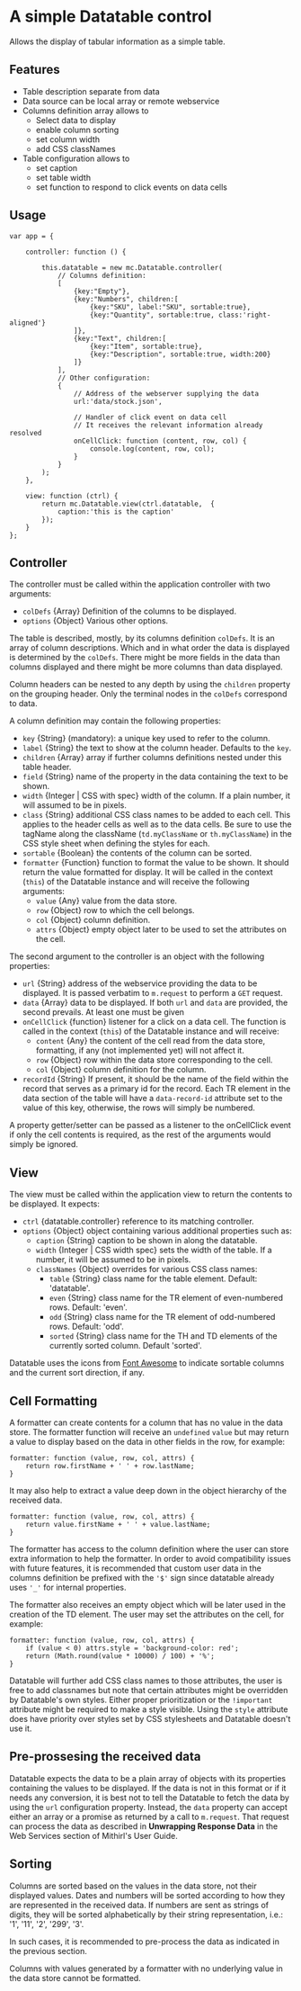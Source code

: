 A simple Datatable control
==========================

Allows the display of tabular information as a simple table.

Features
--------

* Table description separate from data
* Data source can be local array or remote webservice
* Columns definition array allows to
	* Select data to display
	* enable column sorting
	* set column width
	* add CSS classNames
* Table configuration allows to
	* set caption
	* set table width
	* set function to respond to click events on data cells
	
Usage
-----

	var app = {

		controller: function () {

			this.datatable = new mc.Datatable.controller(
				// Columns definition:
				[
					{key:"Empty"},
					{key:"Numbers", children:[
						{key:"SKU", label:"SKU", sortable:true},
						{key:"Quantity", sortable:true, class:'right-aligned'}
					]},
					{key:"Text", children:[
						{key:"Item", sortable:true},
						{key:"Description", sortable:true, width:200}
					]}
				],
				// Other configuration:
				{
					// Address of the webserver supplying the data
					url:'data/stock.json',

					// Handler of click event on data cell
					// It receives the relevant information already resolved
					onCellClick: function (content, row, col) {
						console.log(content, row, col);
					}
				}
			);
		},

		view: function (ctrl) {
			return mc.Datatable.view(ctrl.datatable,  {
				caption:'this is the caption'
			});
		}
	};

Controller
----------

The controller must be called within the application controller with two arguments:

* `colDefs` {Array} Definition of the columns to be displayed.
* `options` {Object} Various other options.


The table is described, mostly, by its columns definition `colDefs`.  It is an array of column descriptions. 
Which and in what order the data is displayed is determined by the `colDefs`.
There might be more fields in the data than columns displayed and there might be more columns than data displayed.

Column headers can be nested to any depth by using the `children` property on the grouping header.  Only the terminal nodes in the `colDefs` correspond to data. 

A column definition may contain the following properties:

* `key` {String} (mandatory): a unique key used to refer to the column.
* `label` {String} the text to show at the column header.  Defaults to the `key`.
* `children` {Array}  array if further columns definitions nested under this table header.
* `field` {String} name of the property in the data containing the text to be shown.
* `width` {Integer | CSS with spec} width of the column.  If a plain number, it will assumed to be in pixels.
* `class` {String}  additional CSS class names to be added to each cell. This applies to the header cells as well as to the data cells.  Be sure to use the tagName along the className (`td.myClassName` or `th.myClassName`) in the CSS style sheet when defining the styles for each.
* `sortable` {Boolean} the contents of the column can be sorted.
* `formatter` {Function} function to format the value to be shown. It should return the value formatted for display. It will be called in the context (`this`) of the Datatable instance and will receive the following arguments:
	* `value` {Any} value from the data store.
	* `row` {Object} row to which the cell belongs.
	* `col` {Object} column definition.
	* `attrs` {Object} empty object later to be used to set the attributes on the cell.

The second argument to the controller is an object with the following properties:

* `url` {String} address of the webservice providing the data to be displayed.  It is passed verbatim to `m.request` to perform a `GET` request.
* `data` {Array} data to be displayed.  If both `url` and `data` are provided, the second prevails.  At least one must be given
* `onCellClick` {function} listener for a click on a data cell.  The function is called in the context (`this`) of the Datatable instance and will receive:
	* `content` {Any} the content of the cell read from the data store, formatting, if any (not implemented yet) will not affect it.
	* `row` {Object} row within the data store corresponding to the cell.
	* `col` {Object} column definition for the column.
* `recordId` {String} If present, it should be the name of the field within the record that serves as a primary id for the record.  Each TR element in the data section of the table will have a `data-record-id` attribute set to the value of this key, otherwise, the rows will simply be numbered.

A property getter/setter can be passed as a listener to the onCellClick event if only the cell contents is required, as the rest of the arguments would simply be ignored.

View
----

The view must be called within the application view to return the contents to be displayed.  It expects:

* `ctrl` {datatable.controller} reference to its matching controller.
* `options` {Object} object containing various additional properties such as:
	* `caption` {String} caption to be shown in along the datatable.
	* `width` {Integer | CSS width spec} sets the width of the table.  If a number, it will be assumed to be in pixels. 
	* `classNames` {Object} overrides for various CSS class names:
		* `table` {String} class name for the table element. Default: 'datatable'.
		* `even` {String} class name for the TR element of even-numbered rows. Default: 'even'.
		* `odd` {String} class name for the TR element of odd-numbered rows. Default: 'odd'.
		* `sorted` {String} class name for the TH and TD elements of the currently sorted column.  Default 'sorted'.
	

Datatable uses the icons from [Font Awesome](http://fortawesome.github.io/Font-Awesome/) to indicate sortable columns and the current sort direction, if any.

Cell Formatting
---------------

A formatter can create contents for a column that has no value in the data store.  The formatter function will receive an `undefined` `value` but may return a value to display based on the data in other fields in the row, for example:

	formatter: function (value, row, col, attrs) {
		return row.firstName + ' ' + row.lastName;
	}

It may also help to extract a value deep down in the object hierarchy of the received data.  

	formatter: function (value, row, col, attrs) {
		return value.firstName + ' ' + value.lastName;
	}


The formatter has access to the column definition where the user can store extra information to help the formatter. In order to avoid compatibility issues with future features, it is recommended that custom user data in the columns definition be prefixed with the `'$'` sign since datatable already uses `'_'` for internal properties.

The formatter also receives an empty object which will be later used in the creation of the TD element. The user may set the attributes on the cell, for example:

	formatter: function (value, row, col, attrs) {
		if (value < 0) attrs.style = 'background-color: red';
		return (Math.round(value * 10000) / 100) + '%';
	}

Datatable will further add CSS class names to those attributes, the user is free to add classnames but note that certain attributes might be overridden by Datatable's own styles.  Either proper prioritization or the `!important` attribute might be required to make a style visible.  Using the `style` attribute does have priority over styles set by CSS stylesheets and Datatable doesn't use it.

Pre-prossesing the received data
--------------------------------

Datatable expects the data to be a plain array of objects with its properties containing the values to be displayed.  If the data is not in this format or if it needs any conversion, it is best not to tell the Datatable to fetch the data by using the `url` configuration property.  Instead, the `data` property can accept either an array or a promise as returned by a call to `m.request`. That request can process the data as described in **Unwrapping Response Data** in the Web Services section of Mithirl's User Guide.

Sorting
-------

Columns are sorted based on the values in the data store, not their displayed values. Dates and numbers will be sorted according to how they are represented in the received data.   If numbers are sent as strings of digits, they will be sorted alphabetically by their string representation, i.e.: '1', '11', '2', '299', '3'.  

In such cases, it is recommended to pre-process the data as indicated in the previous section.

Columns with values generated by a formatter with no underlying value in the data store cannot be formatted.  